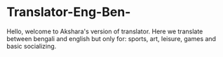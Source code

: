 # Translator-Eng-Ben-
Hello, welcome to Akshara's version of translator.
Here we translate between bengali and english but only for:
sports, art, leisure, games and basic socializing.
